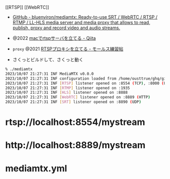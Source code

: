 [[RTSP]] [[WebRTC]]

- [GitHub - bluenviron/mediamtx: Ready-to-use SRT / WebRTC / RTSP / RTMP / LL-HLS media server and media proxy that allows to read, publish, proxy and record video and audio streams.](https://github.com/bluenviron/mediamtx)

- @2022 [macでrtspサーバを立てる - Qiita](https://qiita.com/k-yamada-github/items/1deaa6e81081e4a1aa35)
- `proxy` @2021 [RTSPプロキシを立てる - モールス練習帖](https://ji1jdi.hatenablog.com/entry/2021/07/19/071027)

- さくっとビルドして、さくっと動く
```sh
% ./mediamtx
2023/10/07 21:27:31 INF MediaMTX v0.0.0
2023/10/07 21:27:31 INF configuration loaded from /home/ousttrue/ghq/github.com/bluenviron/mediamtx/mediamtx.yml
2023/10/07 21:27:31 INF [RTSP] listener opened on :8554 (TCP), :8000 (UDP/RTP), :8001 (UDP/RTCP)
2023/10/07 21:27:31 INF [RTMP] listener opened on :1935
2023/10/07 21:27:31 INF [HLS] listener opened on :8888
2023/10/07 21:27:31 INF [WebRTC] listener opened on :8889 (HTTP)
2023/10/07 21:27:31 INF [SRT] listener opened on :8890 (UDP)
```

# rtsp://localhost:8554/mystream

# http://localhost:8889/mystream

# mediamtx.yml
